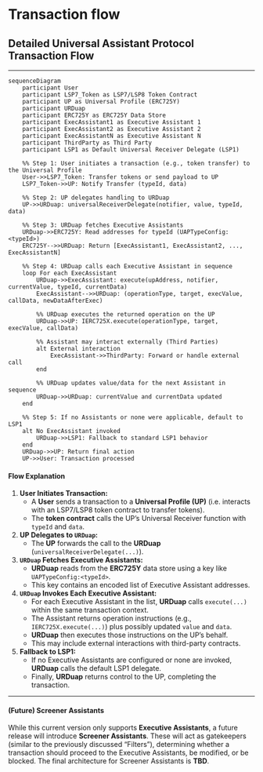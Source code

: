 # Transaction flow

## Detailed Universal Assistant Protocol Transaction Flow

***

```mermaid
sequenceDiagram
    participant User
    participant LSP7_Token as LSP7/LSP8 Token Contract
    participant UP as Universal Profile (ERC725Y)
    participant URDuap
    participant ERC725Y as ERC725Y Data Store
    participant ExecAssistant1 as Executive Assistant 1
    participant ExecAssistant2 as Executive Assistant 2
    participant ExecAssistantN as Executive Assistant N
    participant ThirdParty as Third Party
    participant LSP1 as Default Universal Receiver Delegate (LSP1)

    %% Step 1: User initiates a transaction (e.g., token transfer) to the Universal Profile
    User->>LSP7_Token: Transfer tokens or send payload to UP
    LSP7_Token->>UP: Notify Transfer (typeId, data)

    %% Step 2: UP delegates handling to URDuap
    UP->>URDuap: universalReceiverDelegate(notifier, value, typeId, data)

    %% Step 3: URDuap fetches Executive Assistants
    URDuap->>ERC725Y: Read addresses for typeId (UAPTypeConfig:<typeId>)
    ERC725Y-->>URDuap: Return [ExecAssistant1, ExecAssistant2, ..., ExecAssistantN]

    %% Step 4: URDuap calls each Executive Assistant in sequence
    loop For each ExecAssistant
        URDuap->>ExecAssistant: execute(upAddress, notifier, currentValue, typeId, currentData)
        ExecAssistant-->>URDuap: (operationType, target, execValue, callData, newDataAfterExec)

        %% URDuap executes the returned operation on the UP
        URDuap->>UP: IERC725X.execute(operationType, target, execValue, callData)

        %% Assistant may interact externally (Third Parties)
        alt External interaction
            ExecAssistant->>ThirdParty: Forward or handle external call
        end

        %% URDuap updates value/data for the next Assistant in sequence
        URDuap->>URDuap: currentValue and currentData updated
    end

    %% Step 5: If no Assistants or none were applicable, default to LSP1
    alt No ExecAssistant invoked
        URDuap->>LSP1: Fallback to standard LSP1 behavior
    end
    URDuap->>UP: Return final action
    UP->>User: Transaction processed

```

#### **Flow Explanation**

1. **User Initiates Transaction:**
   * A **User** sends a transaction to a **Universal Profile (UP)** (i.e. interacts with an LSP7/LSP8 token contract to transfer tokens).
   * The **token contract** calls the UP’s Universal Receiver function with `typeId` and `data`.
2. **UP Delegates to `URDuap`:**
   * The **UP** forwards the call to the **URDuap** (`universalReceiverDelegate(...)`).
3. **`URDuap` Fetches Executive Assistants:**
   * **URDuap** reads from the **ERC725Y** data store using a key like `UAPTypeConfig:<typeId>`.
   * This key contains an encoded list of Executive Assistant addresses.
4. **`URDuap` Invokes Each Executive Assistant:**
   * For each Executive Assistant in the list, **URDuap** calls `execute(...)` within the same transaction context.
   * The Assistant returns operation instructions (e.g., `IERC725X.execute(...)`) plus possibly updated `value` and `data`.
   * **URDuap** then executes those instructions on the UP’s behalf.
   * This may include external interactions with third-party contracts.
5. **Fallback to LSP1:**
   * If no Executive Assistants are configured or none are invoked, **URDuap** calls the default LSP1 delegate.
   * Finally, **URDuap** returns control to the UP, completing the transaction.

***

#### **(Future) Screener Assistants**

While this current version only supports **Executive Assistants**, a future release will introduce **Screener Assistants**. These will act as gatekeepers (similar to the previously discussed “Filters”), determining whether a transaction should proceed to the Executive Assistants, be modified, or be blocked. The final architecture for Screener Assistants is **TBD**.
